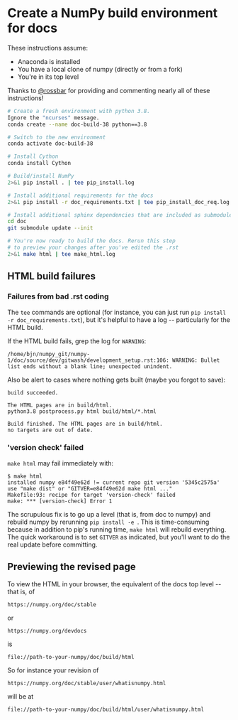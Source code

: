 # Create a NumPy build environment for docs

These instructions assume:

* Anaconda is installed
* You have a local clone of numpy (directly or from a fork)
* You're in its top level

Thanks to [@rossbar](github.com/rossbar/) for providing and commenting nearly all of these instructions!

```sh
# Create a fresh environment with python 3.8.
Ignore the "ncurses" message.
conda create --name doc-build-38 python==3.8

# Switch to the new environment
conda activate doc-build-38

# Install Cython
conda install Cython

# Build/install NumPy
2>&1 pip install . | tee pip_install.log

# Install additional requirements for the docs
2>&1 pip install -r doc_requirements.txt | tee pip_install_doc_req.log

# Install additional sphinx dependencies that are included as submodules
cd doc
git submodule update --init

# You're now ready to build the docs. Rerun this step
# to preview your changes after you've edited the .rst
2>&1 make html | tee make_html.log
```

## HTML build failures

### Failures from bad .rst coding
The `tee` commands are optional (for instance, you can just run `pip install -r doc_requirements.txt`), but it's helpful to have a log -- particularly for the HTML build.

If the HTML build fails, grep the log for `WARNING`:
```
/home/bjn/numpy_git/numpy-1/doc/source/dev/gitwash/development_setup.rst:106: WARNING: Bullet list ends without a blank line; unexpected unindent.
```
Also be alert to cases where nothing gets built (maybe you forgot to save):
```
build succeeded.

The HTML pages are in build/html.
python3.8 postprocess.py html build/html/*.html

Build finished. The HTML pages are in build/html.
no targets are out of date.
```
### 'version check' failed

`make html` may fail immediately with:

```
$ make html
installed numpy e84f49e62d != current repo git version '5345c2575a'
use "make dist" or "GITVER=e84f49e62d make html ..."
Makefile:93: recipe for target 'version-check' failed
make: *** [version-check] Error 1
```
The scrupulous fix is to go up a level (that is, from doc to numpy) and rebuild numpy by rerunning  `pip install -e `. This is time-consuming because in addition to pip's running time, `make html` will rebuild everything. The quick workaround is to set `GITVER` as indicated, but you'll want to do the real update before committing.

## Previewing the revised page

To view the HTML in your browser, the equivalent of the docs top level -- that is, of 

```
https://numpy.org/doc/stable
```
 or 

```
https://numpy.org/devdocs
```

is

```
file://path-to-your-numpy/doc/build/html
```

So for instance your revision of 
```
https://numpy.org/doc/stable/user/whatisnumpy.html
```
will be at 
```
file://path-to-your-numpy/doc/build/html/user/whatisnumpy.html
```

